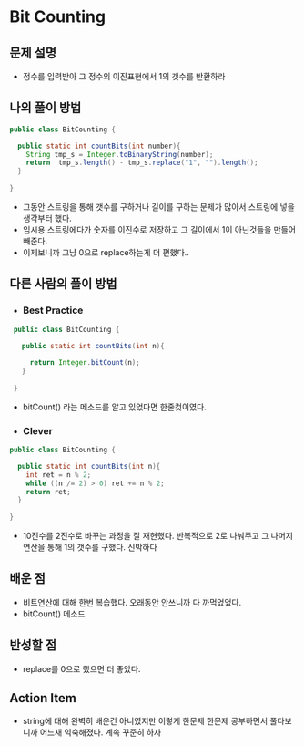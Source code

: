 # Bit Counting

## 문제 설명

*  정수를 입력받아 그 정수의 이진표현에서 1의 갯수를 반환하라

## 나의 풀이 방법

```java
public class BitCounting {

  public static int countBits(int number){
    String tmp_s = Integer.toBinaryString(number);
    return  tmp_s.length() - tmp_s.replace("1", "").length();
  }
  
}
```

*  그동안 스트링을 통해 갯수를 구하거나 길이를 구하는 문제가 많아서 스트링에 넣을 생각부터 했다.
*  임시용 스트링에다가 숫자를 이진수로 저장하고 그 길이에서 1이 아닌것들을 만들어 빼준다.
*  이제보니까 그냥 0으로 replace하는게 더 편했다..



## 다른 사람의 풀이 방법

* ### Best Practice

```java
 public class BitCounting {

   public static int countBits(int n){
     
     return Integer.bitCount(n);
   }
   
 }

```

*  bitCount() 라는 메소드를 알고 있었다면 한줄컷이였다.

* ### Clever

```java
public class BitCounting {

  public static int countBits(int n){
    int ret = n % 2;
    while ((n /= 2) > 0) ret += n % 2;
    return ret;
  }
  
}
```

*  10진수를 2진수로 바꾸는 과정을 잘 재현했다. 반복적으로 2로 나눠주고 그 나머지 연산을 통해 1의 갯수를 구했다. 신박하다

## 배운 점

*  비트연산에 대해 한번 복습했다. 오래동안 안쓰니까 다 까먹었었다.
*  bitCount() 메소드

## 반성할 점

*  replace를 0으로 했으면 더 좋았다.

## Action Item

*   string에 대해 완벽히 배운건 아니였지만 이렇게 한문제 한문제 공부하면서 풀다보니까 어느새 익숙해졌다. 계속 꾸준히 하자

